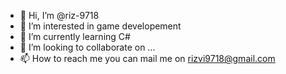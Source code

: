- 👋 Hi, I’m @riz-9718
- 👀 I’m interested in game developement
- 🌱 I’m currently learning C#
- 💞️ I’m looking to collaborate on ...
- 📫 How to reach me you can mail me on rizvi9718@gmail.com

<!---
riz-9718/riz-9718 is a ✨ special ✨ repository because its `README.md` (this file) appears on your GitHub profile.
You can click the Preview link to take a look at your changes.
--->
